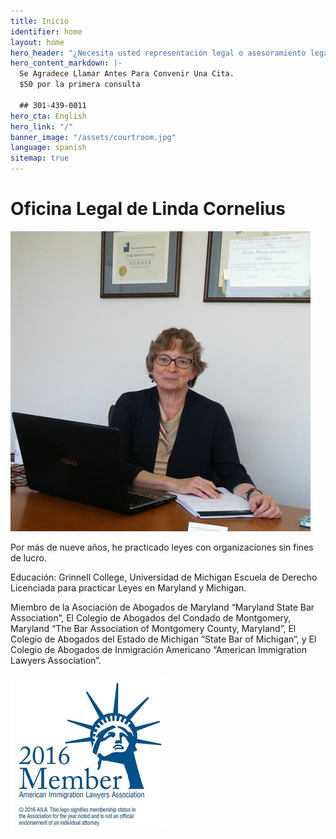 ```yaml
---
title: Inicio
identifier: home
layout: home
hero_header: "¿Necesita usted representación legal o asesoramiento legal? Mi oficina puede proveerle servicios en inglés y español y ayudarle a encontrar las mejores opciones disponibles para su situación."
hero_content_markdown: |-
  Se Agradece Llamar Antes Para Convenir Una Cita.
  $50 por la primera consulta

  ## 301-439-0011
hero_cta: English
hero_link: "/"
banner_image: "/assets/courtroom.jpg"
language: spanish
sitemap: true
---
```


# Oficina Legal de Linda Cornelius

![Linda Cornelius](/assets/lindacornelius.jpg)

Por más de nueve años, he practicado leyes con organizaciones sin fines de lucro.

Educación: Grinnell College, Universidad de Michigan Escuela de Derecho Licenciada para practicar Leyes en Maryland y Michigan.

Miembro de la Asociación de Abogados de Maryland “Maryland State Bar Association”, El Colegio de Abogados del Condado de Montgomery, Maryland “The Bar Association of Montgomery County, Maryland”, El Colegio de Abogados del Estado de Michigan “State Bar of Michigan”, y El Colegio de Abogados de Inmigración Americano “American Immigration Lawyers Association”.

![American Immigration Lawyers Association](/assets/aila.jpg)